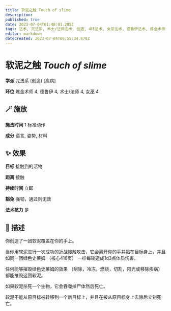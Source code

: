 ```yaml
---
title: 软泥之触 Touch of slime
description: 
published: true
date: 2023-07-04T01:48:01.205Z
tags: 法术, 咒法系, 术士/法师法术, 创造, 4环法术, 女巫法术, 德鲁伊法术, 炼金术师法术, 疾病
editor: markdown
dateCreated: 2023-07-04T00:55:34.879Z
---
```


# **软泥之触** *Touch of slime*

**学派** 咒法系 (创造) \[疾病\] 

**环位** 炼金术师 4, 德鲁伊 4, 术士/法师 4, 女巫 4

## 🪄 施放

**施法时间** 1 标准动作

**成分** 语言, 姿势, 材料

## ✨ 效果 

**目标** 接触到的活物 

**距离** 接触  

**持续时间** 立即 

**豁免** 强韧，通过则无效

**法术抗力** 是

## 📖 描述

你创造了一团软泥覆盖在你的手上。

当你用软泥进行一次成功的近战接触攻击，它会离开你的手并黏在目标身上，并且如同一团绿色史莱姆 （核心416页） 一样每轮造成1d3点体质伤害。

任何能够摧毁绿色史莱姆的效果 （刮除，冷冻，燃烧，切割，阳光或移除疾病） 都能摧毁这团软泥。

如果软泥杀死一个生物，它会吞噬掉尸体然后死亡。

软泥不能从原目标被转移到一个新目标上，并且在被从原目标身上去除后立刻死亡。
    